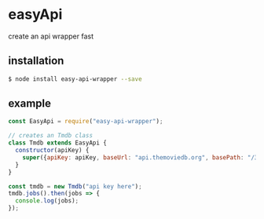 # easyApi
create an api wrapper fast

## installation
```bash
$ node install easy-api-wrapper --save
```

## example
```javascript
const EasyApi = require("easy-api-wrapper");

// creates an Tmdb class
class Tmdb extends EasyApi {
  constructor(apiKey) {
    super({apiKey: apiKey, baseUrl: "api.themoviedb.org", basePath: "/3", endPoints: require("./example-endPoints.json")});
  }
}

const tmdb = new Tmdb("api key here");
tmdb.jobs().then(jobs => {
  console.log(jobs);
});

```
